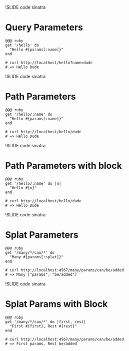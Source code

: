 !SLIDE code sinatra

# Query Parameters

    @@@ ruby
    get '/hello' do
      "Hello #{params[:name]}"
    end

    # curl http://localhost/hello?name=dude
    # => Hello Dude


!SLIDE code sinatra

# Path Parameters

    @@@ ruby
    get '/hello/:name' do
      "Hello #{params[:name]}"
    end

    # curl http://localhost/hello/dude
    # => Hello Dude

!SLIDE code sinatra

# Path Parameters with block

    @@@ ruby
    get '/hello/:name' do |n|
      "Hello #{n}"
    end

    # curl http://localhost/hello/dude
    # => Hello Dude

!SLIDE code sinatra

# Splat Parameters

    @@@ ruby
    get '/many/*/can/*' do
      "Many #{params[:splat]}"
    end

    # curl http://localhost:4567/many/params/can/be/added
    # => Many ["params", "be/added"]

!SLIDE code sinatra

# Splat Params with Block

    @@@ ruby
    get '/many/*/can/*' do |first, rest|
      "First #{first}, Rest #{rest}"
    end

    # curl http://localhost:4567/many/params/can/be/added
    # => First params, Rest be/added


